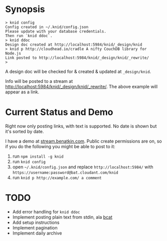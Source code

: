 # Synopsis

    > knid config
    Config created in ~/.knid/config.json
    Please update with your database credentials.
    Then run `knid ddoc`.
    > knid ddoc
    Design doc created at http://localhost:5984/knid/_design/knid
    > knid p http://cloudhead.io/cradle A nifty CouchDB library for Node.js
    Link posted to http://localhost:5984/knid/_design/knid/_rewrite/
    > 

A design doc will be checked for & created & updated at `_design/knid`.

Info will be posted to a stream at [http://localhost:5984/knid/\_design/knid/\_rewrite/](http://localhost:5984/knid/_design/knid_rewrite/).
The above example will appear as a link.

# Current Status and Demo

Right now only posting links, with text is supported. No date is shown but it's sorted by date.

I have a demo at [stream.benatkin.com](http://stream.benatkin.com/). Public create permissions are on, so if you do the following you might be able to post to it:

1. run `npm install -g knid`
2. run `knid config`
3. open `~/.knid/config.json` and replace `http://localhost:5984/` with `https://username:password@bat.cloudant.com/knid`
4. run `knid p http://example.com/ a comment`

# TODO

* Add error handling for `knid ddoc`
* Implement posting plain text from stdin, ala [bcat](http://rtomayko.github.com/bcat/)
* Add setup instructions
* Implement pagination
* Implement daily archive